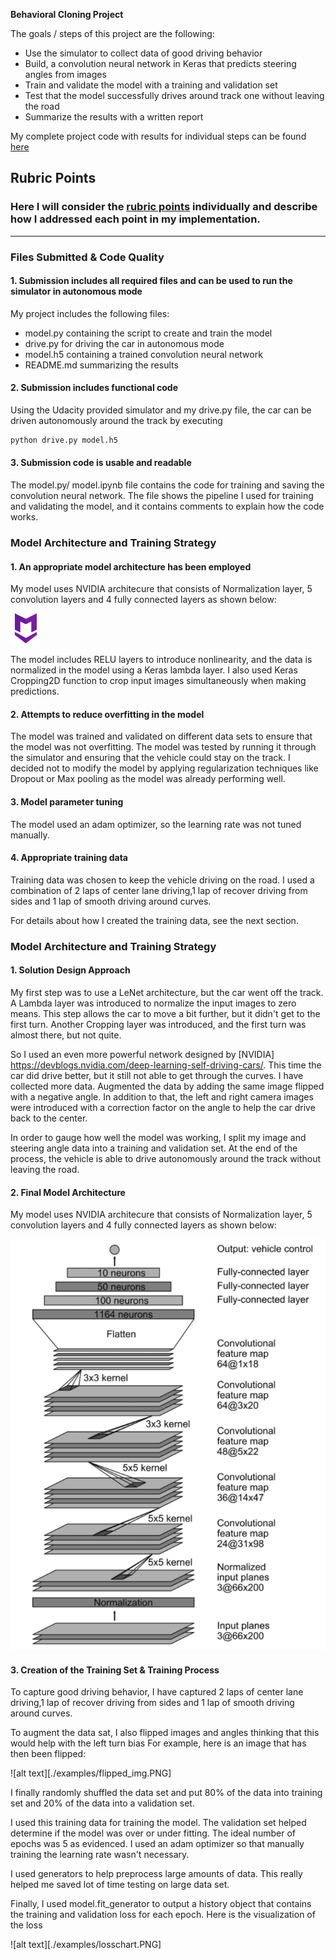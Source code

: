 **Behavioral Cloning Project**

The goals / steps of this project are the following:
* Use the simulator to collect data of good driving behavior
* Build, a convolution neural network in Keras that predicts steering angles from images
* Train and validate the model with a training and validation set
* Test that the model successfully drives around track one without leaving the road
* Summarize the results with a written report

My complete project code with results for individual steps can be found [here](./Behavioral-Cloning/blob/master/model.ipynb)

## Rubric Points
### Here I will consider the [rubric points](https://review.udacity.com/#!/rubrics/432/view) individually and describe how I addressed each point in my implementation.  

---
### Files Submitted & Code Quality

#### 1. Submission includes all required files and can be used to run the simulator in autonomous mode

My project includes the following files:
* model.py containing the script to create and train the model
* drive.py for driving the car in autonomous mode
* model.h5 containing a trained convolution neural network 
* README.md summarizing the results

#### 2. Submission includes functional code
Using the Udacity provided simulator and my drive.py file, the car can be driven autonomously around the track by executing 
```sh
python drive.py model.h5
```

#### 3. Submission code is usable and readable

The model.py/ model.ipynb file contains the code for training and saving the convolution neural network. The file shows the pipeline I used for training and validating the model, and it contains comments to explain how the code works.

### Model Architecture and Training Strategy

#### 1. An appropriate model architecture has been employed

My model uses NVIDIA architecure that consists of Normalization layer, 5 convolution layers and 4 fully connected layers as shown below:

![alt text](https://github.com/adam-p/markdown-here/raw/master/src/common/images/icon48.png "NVIDIA CNN architecture")

The model includes RELU layers to introduce nonlinearity, and the data is normalized in the model using a Keras lambda layer. I also used Keras Cropping2D function to crop input images simultaneously when making predictions.

#### 2. Attempts to reduce overfitting in the model

The model was trained and validated on different data sets to ensure that the model was not overfitting. The model was tested by running it through the simulator and ensuring that the vehicle could stay on the track. I decided not to modify the model by applying regularization techniques like Dropout or Max pooling as the model was already performing well. 

#### 3. Model parameter tuning

The model used an adam optimizer, so the learning rate was not tuned manually.

#### 4. Appropriate training data

Training data was chosen to keep the vehicle driving on the road. I used a combination of 2 laps of center lane driving,1 lap of recover driving from sides and 1 lap of smooth driving around curves. 

For details about how I created the training data, see the next section. 

### Model Architecture and Training Strategy

#### 1. Solution Design Approach

My first step was to use a LeNet architecture, but the car went off the track. A Lambda layer was introduced to normalize the input images to zero means. This step allows the car to move a bit further, but it didn't get to the first turn. Another Cropping layer was introduced, and the first turn was almost there, but not quite.

So I used an even more powerful network designed by [NVIDIA] https://devblogs.nvidia.com/deep-learning-self-driving-cars/. This time the car did drive better, but it still not able to get through the curves. I have collected more data. Augmented the data by adding the same image flipped with a negative angle. In addition to that, the left and right camera images were introduced with a correction factor on the angle to help the car drive back to the center. 

In order to gauge how well the model was working, I split my image and steering angle data into a training and validation set. At the end of the process, the vehicle is able to drive autonomously around the track without leaving the road.

#### 2. Final Model Architecture

My model uses NVIDIA architecure that consists of Normalization layer, 5 convolution layers and 4 fully connected layers as shown below:

![alt text](./examples/NVIDIA%20model.PNG "NVIDIA CNN architecture")

#### 3. Creation of the Training Set & Training Process

To capture good driving behavior, I have captured 2 laps of center lane driving,1 lap of recover driving from sides and 1 lap of smooth driving around curves. 

To augment the data sat, I also flipped images and angles thinking that this would help with the left turn bias For example, here is an image that has then been flipped:

![alt text][./examples/flipped_img.PNG]

I finally randomly shuffled the data set and put 80% of the data into training set and 20% of the data into a validation set. 

I used this training data for training the model. The validation set helped determine if the model was over or under fitting. The ideal number of epochs was 5 as evidenced. I used an adam optimizer so that manually training the learning rate wasn't necessary.

I used generators to help preprocess large amounts of data. This really helped me saved lot of time testing on large data set.

Finally, I used model.fit_generator to output a history object that contains the training and validation loss for each epoch. Here is the visualization of the loss

![alt text][./examples/losschart.PNG]



